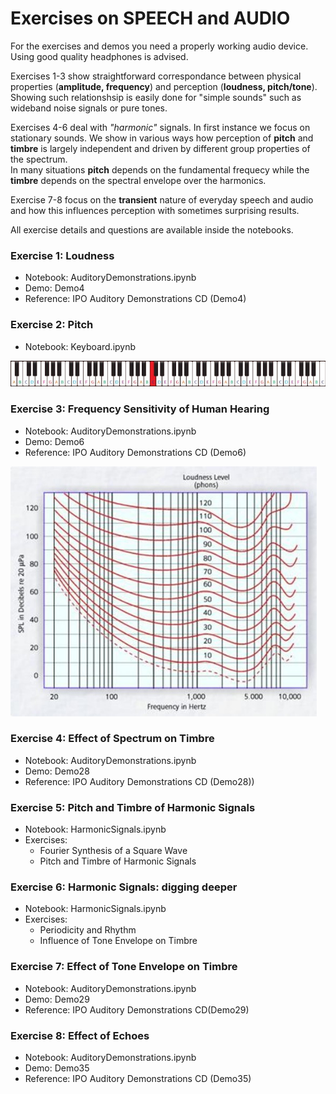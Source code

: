 # Exercises on SPEECH and AUDIO
For the exercises and demos you need a properly working audio device.  Using good quality headphones is advised.

Exercises 1-3 show straightforward correspondance between physical properties (**amplitude, frequency**) and perception (**loudness, pitch/tone**).
Showing such relationshsip is easily done for "simple sounds" such as wideband noise signals or pure tones.

Exercises 4-6 deal with *"harmonic"* signals.  In first instance we focus on stationary sounds.
We show in various ways how perception of **pitch** and **timbre**
is largely independent and driven by different group properties of the spectrum.  
In many situations **pitch** depends on the fundamental frequecy while the **timbre** depends on the spectral envelope over the harmonics.

Exercise 7-8 focus on the **transient** nature of everyday speech and audio and how this influences perception with sometimes surprising results.

All exercise details and questions are available inside the notebooks.

### Exercise 1: Loudness

- Notebook: AuditoryDemonstrations.ipynb
- Demo: Demo4
- Reference: IPO Auditory Demonstrations CD (Demo4)


### Exercise 2: Pitch

- Notebook: Keyboard.ipynb

<img src="../figures/88_key_piano.jpg">


### Exercise 3: Frequency Sensitivity of Human Hearing

- Notebook: AuditoryDemonstrations.ipynb
- Demo: Demo6
- Reference: IPO Auditory Demonstrations CD (Demo6)

<img src="../figures/Fletcher_Munson.jpg" alt="Equal Loudness Curves" style="height: 400px">

### Exercise 4: Effect of Spectrum on Timbre

- Notebook: AuditoryDemonstrations.ipynb
- Demo: Demo28
- Reference: IPO Auditory Demonstrations CD (Demo28))

### Exercise 5: Pitch and Timbre of Harmonic Signals

- Notebook: HarmonicSignals.ipynb
- Exercises:
  + Fourier Synthesis of a Square Wave
  + Pitch and Timbre of Harmonic Signals

### Exercise 6: Harmonic Signals: digging deeper

- Notebook: HarmonicSignals.ipynb
- Exercises:
  + Periodicity and Rhythm
  + Influence of Tone Envelope on Timbre


### Exercise 7: Effect of Tone Envelope on Timbre

- Notebook: AuditoryDemonstrations.ipynb
- Demo: Demo29
- Reference: IPO Auditory Demonstrations CD(Demo29)

### Exercise 8: Effect of Echoes

- Notebook: AuditoryDemonstrations.ipynb
- Demo: Demo35
- Reference: IPO Auditory Demonstrations CD (Demo35)


